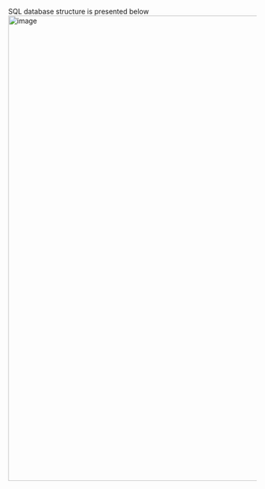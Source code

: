 SQL database structure is presented below
<img width="1588" height="941" alt="image" src="https://github.com/user-attachments/assets/9dd984e6-5328-444d-8e76-040f348c2e1b" />
